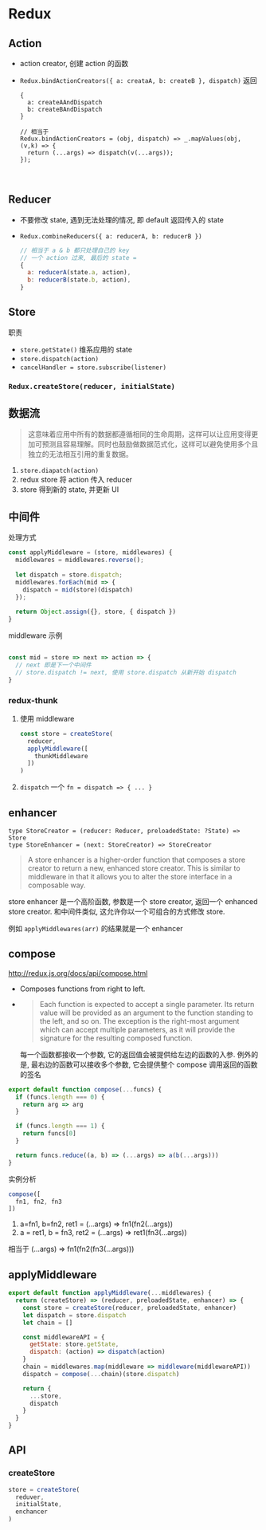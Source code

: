 # Redux



## Action

- action creator, 创建 action 的函数

- `Redux.bindActionCreators({ a: creataA, b: createB }, dispatch)`  返回

  ```
  {
    a: createAAndDispatch
    b: createBAndDispatch
  }

  // 相当于
  Redux.bindActionCreators = (obj, dispatch) => _.mapValues(obj, (v,k) => {
    return (...args) => dispatch(v(...args));
  });
  ```

  ​

## Reducer

- 不要修改 state, 遇到无法处理的情况, 即 default 返回传入的 state

- `Redux.combineReducers({ a: reducerA, b: reducerB })`

  ```js
  // 相当于 a & b 都只处理自己的 key
  // 一个 action 过来, 最后的 state = 
  {
    a: reducerA(state.a, action),
    b: reducerB(state.b, action),
  }
  ```

## Store

职责

- `store.getState()` 维系应用的 state
- `store.dispatch(action)`
- `cancelHandler = store.subscribe(listener)`


### `Redux.createStore(reducer, initialState)`



## 数据流

> 这意味着应用中所有的数据都遵循相同的生命周期，这样可以让应用变得更加可预测且容易理解。同时也鼓励做数据范式化，这样可以避免使用多个且独立的无法相互引用的重复数据。



1. `store.diapatch(action)`
2. redux store 将 action 传入 reducer
3. store 得到新的 state, 并更新 UI




## 中间件

处理方式

```js
const applyMiddleware = (store, middlewares) {
  middlewares = middlewares.reverse();
  
  let dispatch = store.dispatch;
  middlewares.forEach(mid => {
    dispatch = mid(store)(dispatch)
  });
  
  return Object.assign({}, store, { dispatch })
}
```

middleware 示例

```js

const mid = store => next => action => {
  // next 即是下一个中间件
  // store.dispatch != next, 使用 store.dispatch 从新开始 dispatch
}
```

### redux-thunk

1. 使用 middleware

   ```js
   const store = createStore(
     reducer,
     applyMiddleware([
       thunkMiddleware
     ])
   )
   ```

2. `dispatch` 一个 `fn = dispatch => { ... }`




## enhancer

```flow
type StoreCreator = (reducer: Reducer, preloadedState: ?State) => Store
type StoreEnhancer = (next: StoreCreator) => StoreCreator
```

> A store enhancer is a higher-order function that composes a store creator to return a new, enhanced store creator. This is similar to middleware in that it allows you to alter the store interface in a composable way.

store enhancer 是一个高阶函数, 参数是一个 store creator, 返回一个 enhanced store creator. 和中间件类似, 这允许你以一个可组合的方式修改 store.

例如 `applyMiddlewares(arr)` 的结果就是一个 enhancer



## compose

http://redux.js.org/docs/api/compose.html

- Composes functions from right to left.

- > Each function is expected to accept a single parameter. Its return value will be provided as an argument to the function standing to the left, and so on. The exception is the right-most argument which can accept multiple parameters, as it will provide the signature for the resulting composed function.

  每一个函数都接收一个参数, 它的返回值会被提供给左边的函数的入参. 例外的是, 最右边的函数可以接收多个参数, 它会提供整个 compose 调用返回的函数的签名

```js
export default function compose(...funcs) {
  if (funcs.length === 0) {
    return arg => arg
  }

  if (funcs.length === 1) {
    return funcs[0]
  }

  return funcs.reduce((a, b) => (...args) => a(b(...args)))
}
```

实例分析
```js
compose([
  fn1, fn2, fn3
])
```

1. a=fn1, b=fn2, ret1 = (...args) => fn1(fn2(...args))
2. a = ret1, b = fn3, ret2 = (...args) => ret1(fn3(...args))

相当于 (...args) => fn1(fn2(fn3(...args)))



## applyMiddleware

```js
export default function applyMiddleware(...middlewares) {
  return (createStore) => (reducer, preloadedState, enhancer) => {
    const store = createStore(reducer, preloadedState, enhancer)
    let dispatch = store.dispatch
    let chain = []

    const middlewareAPI = {
      getState: store.getState,
      dispatch: (action) => dispatch(action)
    }
    chain = middlewares.map(middleware => middleware(middlewareAPI))
    dispatch = compose(...chain)(store.dispatch)

    return {
      ...store,
      dispatch
    }
  }
}
```



## API

### createStore

```js
store = createStore(
  reduver,
  initialState,
  enchancer
)
```







